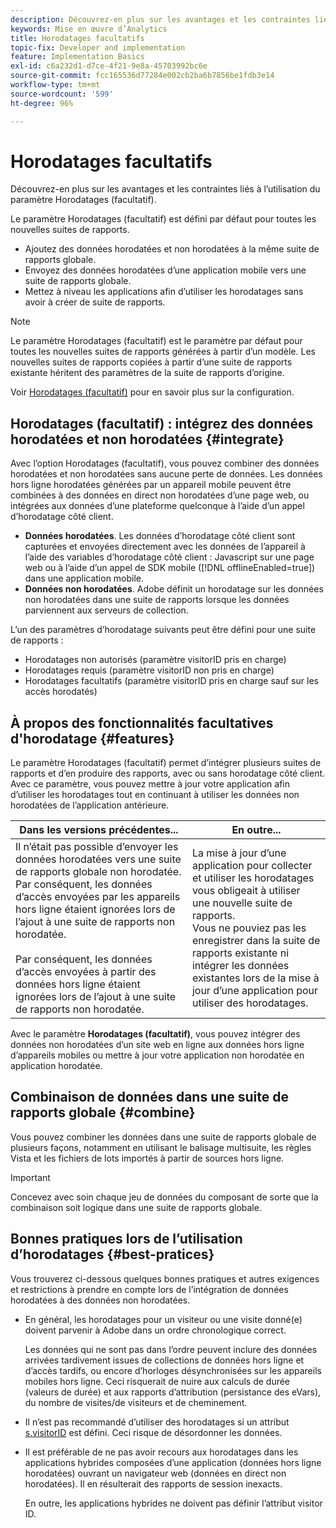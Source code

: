 ```yaml
---
description: Découvrez-en plus sur les avantages et les contraintes liés à l’utilisation du paramètre Horodatages (facultatif).
keywords: Mise en œuvre d’Analytics
title: Horodatages facultatifs
topic-fix: Developer and implementation
feature: Implementation Basics
exl-id: c6a232d1-d7ce-4f21-9e8a-45703992bc6e
source-git-commit: fcc165536d77284e002cb2ba6b7856be1fdb3e14
workflow-type: tm+mt
source-wordcount: '599'
ht-degree: 96%

---
```


# Horodatages facultatifs

Découvrez-en plus sur les avantages et les contraintes liés à l’utilisation du paramètre Horodatages (facultatif).

<!-- Hide video as it is not adding a lot according to feedback from customer in feedback report January 2025.

>[!BEGINSHADEBOX]

See ![VideoCheckedOut](/help/assets/icons/VideoCheckedOut.svg) [Timestamps Optional](https://video.tv.adobe.com/v/335740?quality=12&learn=on){target="_blank"} for a demo video.

>[!ENDSHADEBOX]
-->


Le paramètre Horodatages (facultatif) est défini par défaut pour toutes les nouvelles suites de rapports.

* Ajoutez des données horodatées et non horodatées à la même suite de rapports globale.
* Envoyez des données horodatées d’une application mobile vers une suite de rapports globale.
* Mettez à niveau les applications afin d’utiliser les horodatages sans avoir à créer de suite de rapports.

>[!NOTE]
>
>Le paramètre Horodatages (facultatif) est le paramètre par défaut pour toutes les nouvelles suites de rapports générées à partir d’un modèle. Les nouvelles suites de rapports copiées à partir d’une suite de rapports existante héritent des paramètres de la suite de rapports d’origine.

Voir [Horodatages (facultatif)](/help/technotes/timestamps-optional.md) pour en savoir plus sur la configuration.

## Horodatages (facultatif) : intégrez des données horodatées et non horodatées {#integrate}

Avec l’option Horodatages (facultatif), vous pouvez combiner des données horodatées et non horodatées sans aucune perte de données. Les données hors ligne horodatées générées par un appareil mobile peuvent être combinées à des données en direct non horodatées d’une page web, ou intégrées aux données d’une plateforme quelconque à l’aide d’un appel d’horodatage côté client.

* **Données horodatées**. Les données d’horodatage côté client sont capturées et envoyées directement avec les données de l’appareil à l’aide des variables d’horodatage côté client : Javascript sur une page web ou à l’aide d’un appel de SDK mobile ([!DNL offlineEnabled=true]) dans une application mobile.
* **Données non horodatées**. Adobe définit un horodatage sur les données non horodatées dans une suite de rapports lorsque les données parviennent aux serveurs de collection.

L’un des paramètres d’horodatage suivants peut être défini pour une suite de rapports :

* Horodatages non autorisés (paramètre visitorID pris en charge)
* Horodatages requis (paramètre visitorID non pris en charge)
* Horodatages facultatifs (paramètre visitorID pris en charge sauf sur les accès horodatés)

## À propos des fonctionnalités facultatives d&#39;horodatage {#features}

Le paramètre Horodatages (facultatif) permet d’intégrer plusieurs suites de rapports et d’en produire des rapports, avec ou sans horodatage côté client. Avec ce paramètre, vous pouvez mettre à jour votre application afin d’utiliser les horodatages tout en continuant à utiliser les données non horodatées de l’application antérieure.

| Dans les versions précédentes... | En outre... |
|--- |--- |
| Il n’était pas possible d’envoyer les données horodatées vers une suite de rapports globale non horodatée. Par conséquent, les données d’accès envoyées par les appareils hors ligne étaient ignorées lors de l’ajout à une suite de rapports non horodatée. <br/><br/>Par conséquent, les données d’accès envoyées à partir des données hors ligne étaient ignorées lors de l’ajout à une suite de rapports non horodatée. | La mise à jour d’une application pour collecter et utiliser les horodatages vous obligeait à utiliser une nouvelle suite de rapports. <br/>Vous ne pouviez pas les enregistrer dans la suite de rapports existante ni intégrer les données existantes lors de la mise à jour d’une application pour utiliser des horodatages. |

Avec le paramètre **Horodatages (facultatif)**, vous pouvez intégrer des données non horodatées d’un site web en ligne aux données hors ligne d’appareils mobiles ou mettre à jour votre application non horodatée en application horodatée.

## Combinaison de données dans une suite de rapports globale {#combine}

Vous pouvez combiner les données dans une suite de rapports globale de plusieurs façons, notamment en utilisant le balisage multisuite, les règles Vista et les fichiers de lots importés à partir de sources hors ligne.

>[!IMPORTANT]
>
>Concevez avec soin chaque jeu de données du composant de sorte que la combinaison soit logique dans une suite de rapports globale.

## Bonnes pratiques lors de l’utilisation d’horodatages {#best-pratices}

Vous trouverez ci-dessous quelques bonnes pratiques et autres exigences et restrictions à prendre en compte lors de l’intégration de données horodatées à des données non horodatées.

* En général, les horodatages pour un visiteur ou une visite donné(e) doivent parvenir à Adobe dans un ordre chronologique correct.

  Les données qui ne sont pas dans l’ordre peuvent inclure des données arrivées tardivement issues de collections de données hors ligne et d’accès tardifs, ou encore d’horloges désynchronisées sur les appareils mobiles hors ligne. Ceci risquerait de nuire aux calculs de durée (valeurs de durée) et aux rapports d’attribution (persistance des eVars), du nombre de visites/de visiteurs et de cheminement.

* Il n’est pas recommandé d’utiliser des horodatages si un attribut [s.visitorID](/help/implement/vars/config-vars/visitorid.md) est défini. Ceci risque de désordonner les données.

* Il est préférable de ne pas avoir recours aux horodatages dans les applications hybrides composées d’une application (données hors ligne horodatées) ouvrant un navigateur web (données en direct non horodatées). Il en résulterait des rapports de session inexacts.

  En outre, les applications hybrides ne doivent pas définir l’attribut visitor ID.
